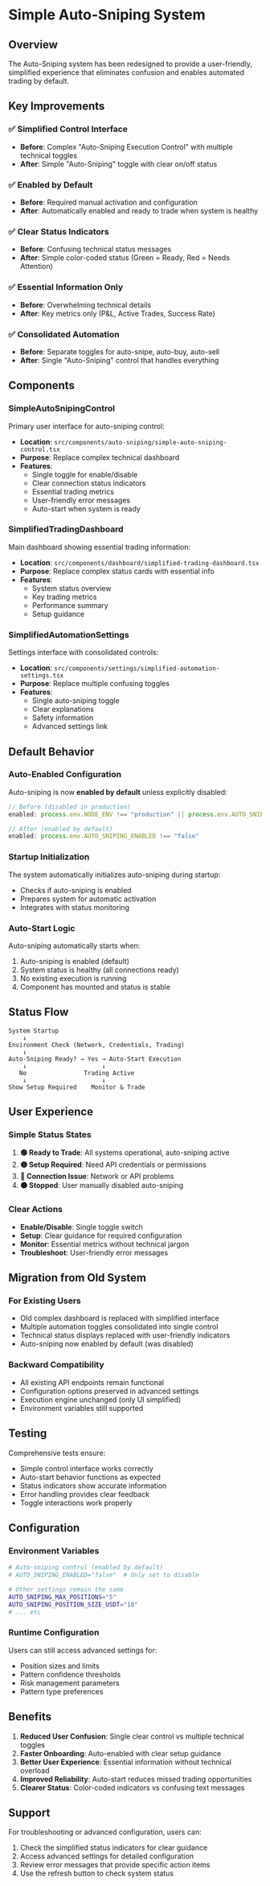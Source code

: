 # Simple Auto-Sniping System

## Overview

The Auto-Sniping system has been redesigned to provide a user-friendly, simplified experience that eliminates confusion and enables automated trading by default.

## Key Improvements

### ✅ **Simplified Control Interface**
- **Before**: Complex "Auto-Sniping Execution Control" with multiple technical toggles
- **After**: Simple "Auto-Sniping" toggle with clear on/off status

### ✅ **Enabled by Default**
- **Before**: Required manual activation and configuration
- **After**: Automatically enabled and ready to trade when system is healthy

### ✅ **Clear Status Indicators**
- **Before**: Confusing technical status messages
- **After**: Simple color-coded status (Green = Ready, Red = Needs Attention)

### ✅ **Essential Information Only**
- **Before**: Overwhelming technical details
- **After**: Key metrics only (P&L, Active Trades, Success Rate)

### ✅ **Consolidated Automation**
- **Before**: Separate toggles for auto-snipe, auto-buy, auto-sell
- **After**: Single "Auto-Sniping" control that handles everything

## Components

### SimpleAutoSnipingControl
Primary user interface for auto-sniping control:
- **Location**: `src/components/auto-sniping/simple-auto-sniping-control.tsx`
- **Purpose**: Replace complex technical dashboard
- **Features**:
  - Single toggle for enable/disable
  - Clear connection status indicators
  - Essential trading metrics
  - User-friendly error messages
  - Auto-start when system is ready

### SimplifiedTradingDashboard
Main dashboard showing essential trading information:
- **Location**: `src/components/dashboard/simplified-trading-dashboard.tsx`
- **Purpose**: Replace complex status cards with essential info
- **Features**:
  - System status overview
  - Key trading metrics
  - Performance summary
  - Setup guidance

### SimplifiedAutomationSettings
Settings interface with consolidated controls:
- **Location**: `src/components/settings/simplified-automation-settings.tsx`
- **Purpose**: Replace multiple confusing toggles
- **Features**:
  - Single auto-sniping toggle
  - Clear explanations
  - Safety information
  - Advanced settings link

## Default Behavior

### Auto-Enabled Configuration
Auto-sniping is now **enabled by default** unless explicitly disabled:

```typescript
// Before (disabled in production)
enabled: process.env.NODE_ENV !== "production" || process.env.AUTO_SNIPING_ENABLED === "true"

// After (enabled by default)
enabled: process.env.AUTO_SNIPING_ENABLED !== "false"
```

### Startup Initialization
The system automatically initializes auto-sniping during startup:
- Checks if auto-sniping is enabled
- Prepares system for automatic activation
- Integrates with status monitoring

### Auto-Start Logic
Auto-sniping automatically starts when:
1. Auto-sniping is enabled (default)
2. System status is healthy (all connections ready)
3. No existing execution is running
4. Component has mounted and status is stable

## Status Flow

```
System Startup
    ↓
Environment Check (Network, Credentials, Trading)
    ↓
Auto-Sniping Ready? → Yes → Auto-Start Execution
    ↓                     ↓
   No                Trading Active
    ↓                     ↓
Show Setup Required    Monitor & Trade
```

## User Experience

### Simple Status States
1. **🟢 Ready to Trade**: All systems operational, auto-sniping active
2. **🟡 Setup Required**: Need API credentials or permissions
3. **🔴 Connection Issue**: Network or API problems
4. **⚫ Stopped**: User manually disabled auto-sniping

### Clear Actions
- **Enable/Disable**: Single toggle switch
- **Setup**: Clear guidance for required configuration
- **Monitor**: Essential metrics without technical jargon
- **Troubleshoot**: User-friendly error messages

## Migration from Old System

### For Existing Users
- Old complex dashboard is replaced with simplified interface
- Multiple automation toggles consolidated into single control
- Technical status displays replaced with user-friendly indicators
- Auto-sniping now enabled by default (was disabled)

### Backward Compatibility
- All existing API endpoints remain functional
- Configuration options preserved in advanced settings
- Execution engine unchanged (only UI simplified)
- Environment variables still supported

## Testing

Comprehensive tests ensure:
- Simple control interface works correctly
- Auto-start behavior functions as expected
- Status indicators show accurate information
- Error handling provides clear feedback
- Toggle interactions work properly

## Configuration

### Environment Variables
```bash
# Auto-sniping control (enabled by default)
# AUTO_SNIPING_ENABLED="false"  # Only set to disable

# Other settings remain the same
AUTO_SNIPING_MAX_POSITIONS="5"
AUTO_SNIPING_POSITION_SIZE_USDT="10"
# ... etc
```

### Runtime Configuration
Users can still access advanced settings for:
- Position sizes and limits
- Pattern confidence thresholds
- Risk management parameters
- Pattern type preferences

## Benefits

1. **Reduced User Confusion**: Single clear control vs multiple technical toggles
2. **Faster Onboarding**: Auto-enabled with clear setup guidance
3. **Better User Experience**: Essential information without technical overload
4. **Improved Reliability**: Auto-start reduces missed trading opportunities
5. **Clearer Status**: Color-coded indicators vs confusing text messages

## Support

For troubleshooting or advanced configuration, users can:
1. Check the simplified status indicators for clear guidance
2. Access advanced settings for detailed configuration
3. Review error messages that provide specific action items
4. Use the refresh button to check system status